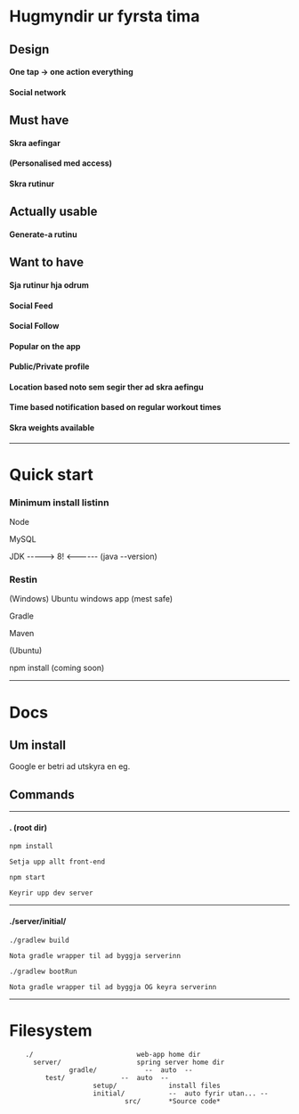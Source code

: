 # Hugmyndir ur fyrsta tima


## Design

#### One tap -> one action everything

#### Social network



## Must have

#### Skra aefingar

#### (Personalised med access)

#### Skra rutinur



## Actually usable

#### Generate-a rutinu




## Want to have

#### Sja rutinur hja odrum

#### Social Feed

#### Social Follow

#### Popular on the app

#### Public/Private profile

#### Location based noto sem segir ther ad skra aefingu

#### Time based notification based on regular workout times

#### Skra weights available

---

# Quick start


### Minimum install listinn

Node

MySQL

JDK -----> 8! <------ (java --version)

### Restin

(Windows) Ubuntu windows app (mest safe)

Gradle

Maven

(Ubuntu) 

npm install (coming soon)

---

# Docs

## Um install

Google er betri ad utskyra en eg.

## Commands

---

#### . (root dir)

`npm install`
	
	Setja upp allt front-end

`npm start`

	Keyrir upp dev server

---

#### ./server/initial/

`./gradlew build`   

	Nota gradle wrapper til ad byggja serverinn 

`./gradlew bootRun`   

	Nota gradle wrapper til ad byggja OG keyra serverinn 

---

# Filesystem

		./                          web-app home dir
		  server/                   spring server home dir
			       gradle/            --  auto  --
             test/              --  auto  --
						 setup/             install files
						 initial/           --  auto fyrir utan... --
						         src/       *Source code*
                 

							
